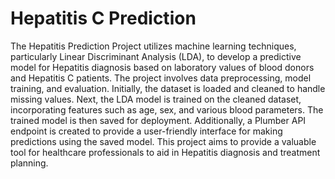 # Hepatitis C Prediction
The Hepatitis Prediction Project utilizes machine learning techniques, particularly Linear Discriminant Analysis (LDA), to develop a predictive model for Hepatitis diagnosis based on laboratory values of blood donors and Hepatitis C patients. The project involves data preprocessing, model training, and evaluation. Initially, the dataset is loaded and cleaned to handle missing values. Next, the LDA model is trained on the cleaned dataset, incorporating features such as age, sex, and various blood parameters. The trained model is then saved for deployment. Additionally, a Plumber API endpoint is created to provide a user-friendly interface for making predictions using the saved model. This project aims to provide a valuable tool for healthcare professionals to aid in Hepatitis diagnosis and treatment planning.
